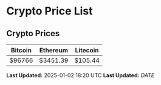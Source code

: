 # Crypto Price List

## Crypto Prices
| Bitcoin | Ethereum | Litecoin |
| ------- | -------- | -------- |
| $96766 | $3451.39 | $105.44 |
**Last Updated:** 2025-01-02 18:20 UTC
**Last Updated:** $DATE$
